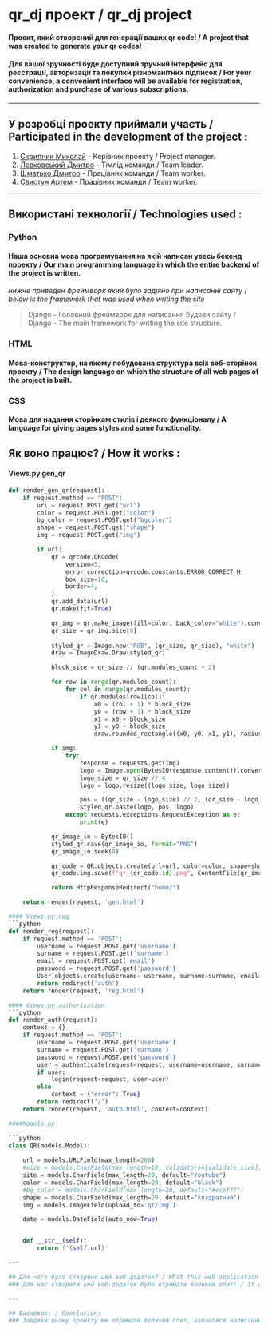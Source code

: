 # qr_dj проект / qr_dj project
#### Проєкт, який створений для генерації ваших qr code! / A project that was created to generate your qr codes!
#### Для вашої зручності буде доступний зручний інтерфейс для реєстрації, авторизації та покупки різноманітних підписок / For your convenience, a convenient interface will be available for registration, authorization and purchase of various subscriptions.

---

## У розробці проекту приймали участь / Participated in the development of the project :
1. [Скрипник Миколай](https://github.com/Nikolay2012) - Керівник проекту / Project manager.
2. [Левковський Дмитро](https://github.com/Levkivskiydmitro) - Тімлід команди / Team leader.
3. [Шматько Дмитро](https://github.com/DimaShmatko999) - Працівник команди / Team worker.
4. [Свистун Артем](https://github.com/asvistun5) - Працівник команди / Team worker.

---

## Використані технології / Technologies used :
### Python 
#### Наша основна мова програмування на якій написан увесь бекенд проекту / Our main programming language in which the entire backend of the project is written.
_нижче приведен фреймворк який було задіяно при написанні сайту_ / _below is the framework that was used when writing the site_
>Django - Головний фреймворк для написання будови сайту / Django - The main framework for writing the site structure.
### HTML
#### Мова-конструктор, на якому побудована структура всіх веб-сторінок проекту / The design language on which the structure of all web pages of the project is built.
### CSS
#### Мова для надання сторінкам стилів і деякого функціоналу / A language for giving pages styles and some functionality.

## Як воно працює? / How it works :
#### Views.py gen_qr
```python
def render_gen_qr(request):
    if request.method == "POST":
        url = request.POST.get("url")
        color = request.POST.get("color")
        bg_color = request.POST.get("bgcolor")
        shape = request.POST.get("shape")
        img = request.POST.get("img")

        if url:
            qr = qrcode.QRCode(
                version=5,
                error_correction=qrcode.constants.ERROR_CORRECT_H,
                box_size=10,
                border=4,
            )
            qr.add_data(url)
            qr.make(fit=True)

            qr_img = qr.make_image(fill=color, back_color="white").convert("RGB")
            qr_size = qr_img.size[0]
    
            styled_qr = Image.new("RGB", (qr_size, qr_size), "white")
            draw = ImageDraw.Draw(styled_qr)

            block_size = qr_size // (qr.modules_count + 2)

            for row in range(qr.modules_count):
                for col in range(qr.modules_count):
                    if qr.modules[row][col]: 
                        x0 = (col + 1) * block_size
                        y0 = (row + 1) * block_size
                        x1 = x0 + block_size
                        y1 = y0 + block_size
                        draw.rounded_rectangle((x0, y0, x1, y1), radius=block_size // 2, fill=color)

            if img:
                try:
                    response = requests.get(img)
                    logo = Image.open(BytesIO(response.content)).convert("RGBA")
                    logo_size = qr_size // 4 
                    logo = logo.resize((logo_size, logo_size))

                    pos = ((qr_size - logo_size) // 2, (qr_size - logo_size) // 2)
                    styled_qr.paste(logo, pos, logo)
                except requests.exceptions.RequestException as e:
                    print(e)

            qr_image_io = BytesIO()
            styled_qr.save(qr_image_io, format="PNG")
            qr_image_io.seek(0)

            qr_code = QR.objects.create(url=url, color=color, shape=shape)
            qr_code.img.save(f"qr_{qr_code.id}.png", ContentFile(qr_image_io.read()))

            return HttpResponseRedirect("home/") 

    return render(request, 'gen.html')

#### Views.py reg
```python
def render_reg(request):
    if request.method == 'POST':
        username = request.POST.get('username')
        surname = request.POST.get('surname')
        email = request.POST.get('email')
        password = request.POST.get('password')
        User.objects.create(username= username, surname=surname, email=email, password= password)
        return redirect('auth')
    return render(request, 'reg.html')

#### Views.py authorization
```python
def render_auth(request):
    context = {}
    if request.method == 'POST':
        username = request.POST.get('username')
        surname = request.POST.get('surname')
        password = request.POST.get('password')
        user = authenticate(request=request, username=username, surname=surname, password=password, is_auth= True)
        if user:
            login(request=request, user=user)
        else:
            context = {"error": True}
        return redirect('/')
    return render(request, 'auth.html', context=context)

####Models.py

```python
class QR(models.Model):
    
    url = models.URLField(max_length=200)
    #size = models.CharField(max_length=10, validators=[validate_size])
    site = models.CharField(max_length=20, default="Youtube")
    color = models.CharField(max_length=20, default="black")
    #bg_color = models.CharField(max_length=20, default="#eceff7")
    shape = models.CharField(max_length=20, default="квадратний")
    img = models.ImageField(upload_to='qr/img')

    date = models.DateField(auto_now=True)


    def __str__(self):
        return f'{self.url}'

---

## Для чого було створено цей веб-додаток? / What this web application was created for?
### Для нас створити цей веб-додаток було отримати великий опит! / It was a big survey for us to create this web application!

---

## Висновок: / Conclusion:
### Завдяки цьому проекту ми отримали великий опит, навчилися написанню у фреймворку Django та покращили навички написання HTML та CSS файлів. Також покращили працю з GitHub, и навчилися працювати кожен над своею віткою. / Thanks to this project, we got a lot of experience, learned how to write in the Django framework, and improved our skills in writing HTML and CSS files. We also improved our work with GitHub, and learned how to work on our own branch.
